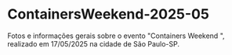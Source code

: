 # ContainersWeekend-2025-05
Fotos e informações gerais sobre o evento "Containers Weekend ", realizado em 17/05/2025 na cidade de São Paulo-SP.
